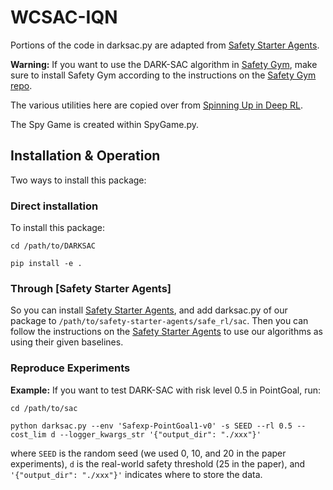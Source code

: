 # WCSAC-IQN

Portions of the code in darksac.py are adapted from [Safety Starter Agents](https://github.com/openai/safety-starter-agents).

**Warning:** If you want to use the DARK-SAC algorithm in [Safety Gym](https://github.com/openai/safety-gym), make sure to install Safety Gym according to the instructions on the [Safety Gym repo](https://github.com/openai/safety-gym).

The various utilities here are copied over from [Spinning Up in Deep RL](https://github.com/openai/spinningup/tree/master/spinup/utils). 

The Spy Game is created within SpyGame.py.

## Installation & Operation

Two ways to install this package:

### Direct installation

To install this package:

```
cd /path/to/DARKSAC

pip install -e .
```

### Through [Safety Starter Agents]
So you can install [Safety Starter Agents](https://github.com/openai/safety-starter-agents), and add darksac.py of our package to `/path/to/safety-starter-agents/safe_rl/sac`.
Then you can follow the instructions on the [Safety Starter Agents](https://github.com/openai/safety-starter-agents) to use our algorithms as using their given baselines.

### Reproduce Experiments
**Example:** If you want to test DARK-SAC with risk level 0.5 in PointGoal, run:
```
cd /path/to/sac

python darksac.py --env 'Safexp-PointGoal1-v0' -s SEED --rl 0.5 --cost_lim d --logger_kwargs_str '{"output_dir": "./xxx"}'
```
where `SEED` is the random seed (we used 0, 10, and 20 in the paper experiments), `d` is the real-world safety threshold (25 in the paper), and `'{"output_dir": "./xxx"}'` indicates where to store the data. 
